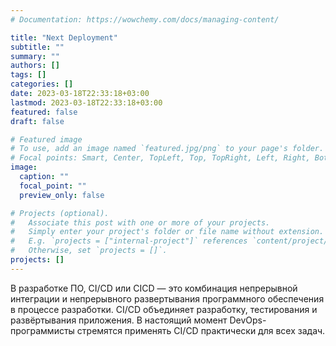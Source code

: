 ```yaml
---
# Documentation: https://wowchemy.com/docs/managing-content/

title: "Next Deployment"
subtitle: ""
summary: ""
authors: []
tags: []
categories: []
date: 2023-03-18T22:33:18+03:00
lastmod: 2023-03-18T22:33:18+03:00
featured: false
draft: false

# Featured image
# To use, add an image named `featured.jpg/png` to your page's folder.
# Focal points: Smart, Center, TopLeft, Top, TopRight, Left, Right, BottomLeft, Bottom, BottomRight.
image:
  caption: ""
  focal_point: ""
  preview_only: false

# Projects (optional).
#   Associate this post with one or more of your projects.
#   Simply enter your project's folder or file name without extension.
#   E.g. `projects = ["internal-project"]` references `content/project/deep-learning/index.md`.
#   Otherwise, set `projects = []`.
projects: []
---
```

В разработке ПО, CI/CD или CICD — это комбинация непрерывной интеграции и непрерывного развертывания программного обеспечения в процессе разработки. CI/CD объединяет разработку, тестирования и развёртывания приложения. В настоящий момент DevOps-программисты стремятся применять CI/CD практически для всех задач. 
